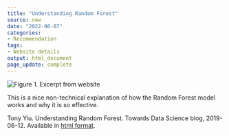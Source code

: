 ```yaml
---
title: "Understanding Random Forest"
source: new
date: "2022-06-07"
categories:
- Recommendation
tags:
- Website details
output: html_document
page_update: complete
---
```


![Figure 1. Excerpt from website](http://www.pmean.com/new-images/22/understanding-random-forest-01.png)

<div class="notes">

This is a nice non-technical explanation of how the Random Forest model works and why it is so effective.

Tony Yiu. Understanding Random Forest. Towards Data Science blog, 2019-06-12. Available in [html format][yiu1].

[yiu1]: https://towardsdatascience.com/understanding-random-forest-58381e0602d2

</div>
